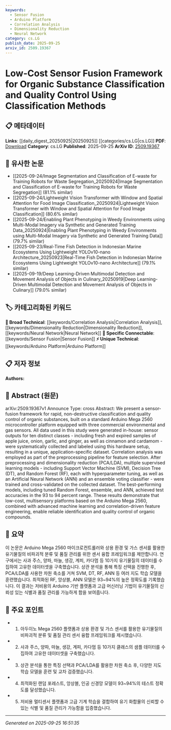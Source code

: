 ```yaml
---
keywords:
  - Sensor Fusion
  - Arduino Platform
  - Correlation Analysis
  - Dimensionality Reduction
  - Neural Network
category: cs.LG
publish_date: 2025-09-25
arxiv_id: 2509.19367
---
```


<!-- KEYWORD_LINKING_METADATA:
{
  "processed_timestamp": "2025-09-25T16:51:35.718742",
  "vocabulary_version": "1.0",
  "selected_keywords": [
    "Sensor Fusion",
    "Arduino Platform",
    "Correlation Analysis",
    "Dimensionality Reduction",
    "Neural Network"
  ],
  "rejected_keywords": [],
  "similarity_scores": {
    "Sensor Fusion": 0.78,
    "Arduino Platform": 0.72,
    "Correlation Analysis": 0.7,
    "Dimensionality Reduction": 0.75,
    "Neural Network": 0.8
  },
  "extraction_method": "AI_prompt_based",
  "budget_applied": true,
  "candidates_json": {
    "candidates": [
      {
        "surface": "sensor-fusion framework",
        "canonical": "Sensor Fusion",
        "aliases": [
          "sensor fusion framework"
        ],
        "category": "specific_connectable",
        "rationale": "Sensor fusion is a key concept for integrating multiple data sources, enhancing connectivity with related works in multisensory data processing.",
        "novelty_score": 0.58,
        "connectivity_score": 0.85,
        "specificity_score": 0.72,
        "link_intent_score": 0.78
      },
      {
        "surface": "Arduino Mega 2560",
        "canonical": "Arduino Platform",
        "aliases": [
          "Arduino Mega",
          "Arduino Mega 2560"
        ],
        "category": "unique_technical",
        "rationale": "The Arduino platform is a specific hardware used in this study, relevant for linking to other hardware-based research.",
        "novelty_score": 0.65,
        "connectivity_score": 0.67,
        "specificity_score": 0.81,
        "link_intent_score": 0.72
      },
      {
        "surface": "correlation analysis",
        "canonical": "Correlation Analysis",
        "aliases": [
          "correlation"
        ],
        "category": "broad_technical",
        "rationale": "Correlation analysis is a fundamental statistical method used in feature selection, linking to data preprocessing techniques.",
        "novelty_score": 0.45,
        "connectivity_score": 0.79,
        "specificity_score": 0.65,
        "link_intent_score": 0.7
      },
      {
        "surface": "dimensionality reduction",
        "canonical": "Dimensionality Reduction",
        "aliases": [
          "PCA",
          "LDA"
        ],
        "category": "broad_technical",
        "rationale": "Dimensionality reduction techniques like PCA and LDA are widely used in data science, connecting to machine learning workflows.",
        "novelty_score": 0.5,
        "connectivity_score": 0.82,
        "specificity_score": 0.68,
        "link_intent_score": 0.75
      },
      {
        "surface": "Artificial Neural Network",
        "canonical": "Neural Network",
        "aliases": [
          "ANN"
        ],
        "category": "broad_technical",
        "rationale": "Neural networks are a core component of machine learning, facilitating connections to deep learning research.",
        "novelty_score": 0.4,
        "connectivity_score": 0.88,
        "specificity_score": 0.7,
        "link_intent_score": 0.8
      }
    ],
    "ban_list_suggestions": [
      "classification methods",
      "quality control",
      "organic substances"
    ]
  },
  "decisions": [
    {
      "candidate_surface": "sensor-fusion framework",
      "resolved_canonical": "Sensor Fusion",
      "decision": "linked",
      "scores": {
        "novelty": 0.58,
        "connectivity": 0.85,
        "specificity": 0.72,
        "link_intent": 0.78
      }
    },
    {
      "candidate_surface": "Arduino Mega 2560",
      "resolved_canonical": "Arduino Platform",
      "decision": "linked",
      "scores": {
        "novelty": 0.65,
        "connectivity": 0.67,
        "specificity": 0.81,
        "link_intent": 0.72
      }
    },
    {
      "candidate_surface": "correlation analysis",
      "resolved_canonical": "Correlation Analysis",
      "decision": "linked",
      "scores": {
        "novelty": 0.45,
        "connectivity": 0.79,
        "specificity": 0.65,
        "link_intent": 0.7
      }
    },
    {
      "candidate_surface": "dimensionality reduction",
      "resolved_canonical": "Dimensionality Reduction",
      "decision": "linked",
      "scores": {
        "novelty": 0.5,
        "connectivity": 0.82,
        "specificity": 0.68,
        "link_intent": 0.75
      }
    },
    {
      "candidate_surface": "Artificial Neural Network",
      "resolved_canonical": "Neural Network",
      "decision": "linked",
      "scores": {
        "novelty": 0.4,
        "connectivity": 0.88,
        "specificity": 0.7,
        "link_intent": 0.8
      }
    }
  ]
}
-->

# Low-Cost Sensor Fusion Framework for Organic Substance Classification and Quality Control Using Classification Methods

## 📋 메타데이터

**Links**: [[daily_digest_20250925|20250925]] [[categories/cs.LG|cs.LG]]
**PDF**: [Download](https://arxiv.org/pdf/2509.19367.pdf)
**Category**: cs.LG
**Published**: 2025-09-25
**ArXiv ID**: [2509.19367](https://arxiv.org/abs/2509.19367)

## 🔗 유사한 논문
- [[2025-09-24/Image Segmentation and Classification of E-waste for Training Robots for Waste Segregation_20250924|Image Segmentation and Classification of E-waste for Training Robots for Waste Segregation]] (81.1% similar)
- [[2025-09-24/Lightweight Vision Transformer with Window and Spatial Attention for Food Image Classification_20250924|Lightweight Vision Transformer with Window and Spatial Attention for Food Image Classification]] (80.6% similar)
- [[2025-09-24/Enabling Plant Phenotyping in Weedy Environments using Multi-Modal Imagery via Synthetic and Generated Training Data_20250924|Enabling Plant Phenotyping in Weedy Environments using Multi-Modal Imagery via Synthetic and Generated Training Data]] (79.7% similar)
- [[2025-09-23/Real-Time Fish Detection in Indonesian Marine Ecosystems Using Lightweight YOLOv10-nano Architecture_20250923|Real-Time Fish Detection in Indonesian Marine Ecosystems Using Lightweight YOLOv10-nano Architecture]] (79.1% similar)
- [[2025-09-19/Deep Learning-Driven Multimodal Detection and Movement Analysis of Objects in Culinary_20250919|Deep Learning-Driven Multimodal Detection and Movement Analysis of Objects in Culinary]] (79.0% similar)

## 🏷️ 카테고리화된 키워드
**🧠 Broad Technical**: [[keywords/Correlation Analysis|Correlation Analysis]], [[keywords/Dimensionality Reduction|Dimensionality Reduction]], [[keywords/Neural Network|Neural Network]]
**🔗 Specific Connectable**: [[keywords/Sensor Fusion|Sensor Fusion]]
**⚡ Unique Technical**: [[keywords/Arduino Platform|Arduino Platform]]

## 📋 저자 정보

**Authors:** 

## 📄 Abstract (원문)

arXiv:2509.19367v1 Announce Type: cross 
Abstract: We present a sensor-fusion framework for rapid, non-destructive classification and quality control of organic substances, built on a standard Arduino Mega 2560 microcontroller platform equipped with three commercial environmental and gas sensors. All data used in this study were generated in-house: sensor outputs for ten distinct classes - including fresh and expired samples of apple juice, onion, garlic, and ginger, as well as cinnamon and cardamom - were systematically collected and labeled using this hardware setup, resulting in a unique, application-specific dataset. Correlation analysis was employed as part of the preprocessing pipeline for feature selection. After preprocessing and dimensionality reduction (PCA/LDA), multiple supervised learning models - including Support Vector Machine (SVM), Decision Tree (DT), and Random Forest (RF), each with hyperparameter tuning, as well as an Artificial Neural Network (ANN) and an ensemble voting classifier - were trained and cross-validated on the collected dataset. The best-performing models, including tuned Random Forest, ensemble, and ANN, achieved test accuracies in the 93 to 94 percent range. These results demonstrate that low-cost, multisensory platforms based on the Arduino Mega 2560, combined with advanced machine learning and correlation-driven feature engineering, enable reliable identification and quality control of organic compounds.

## 📝 요약

이 논문은 Arduino Mega 2560 마이크로컨트롤러와 상용 환경 및 가스 센서를 활용한 유기물질의 비파괴적 분류 및 품질 관리를 위한 센서 융합 프레임워크를 제안합니다. 연구에서는 사과 주스, 양파, 마늘, 생강, 계피, 카다멈 등 10가지 유기물질의 데이터를 수집하여 고유한 데이터셋을 구축했습니다. 상관 분석을 통해 특징 선택을 진행한 후, PCA/LDA를 사용한 차원 축소를 거쳐 SVM, DT, RF, ANN 등 여러 지도 학습 모델을 훈련했습니다. 최적화된 RF, 앙상블, ANN 모델은 93~94%의 높은 정확도를 기록했습니다. 이 결과는 저비용의 Arduino 기반 플랫폼과 고급 머신러닝 기법이 유기물질의 신뢰성 있는 식별과 품질 관리를 가능하게 함을 보여줍니다.

## 🎯 주요 포인트

- 1. 아두이노 Mega 2560 플랫폼과 상용 환경 및 가스 센서를 활용한 유기물질의 비파괴적 분류 및 품질 관리 센서 융합 프레임워크를 제시했습니다.
- 2. 사과 주스, 양파, 마늘, 생강, 계피, 카다멈 등 10가지 클래스의 샘플 데이터를 수집하여 고유한 데이터셋을 구축했습니다.
- 3. 상관 분석을 통한 특징 선택과 PCA/LDA를 활용한 차원 축소 후, 다양한 지도 학습 모델을 훈련 및 교차 검증했습니다.
- 4. 최적화된 랜덤 포레스트, 앙상블, 인공 신경망 모델이 93~94%의 테스트 정확도를 달성했습니다.
- 5. 저비용 멀티센서 플랫폼과 고급 기계 학습을 결합하여 유기 화합물의 신뢰할 수 있는 식별 및 품질 관리가 가능함을 입증했습니다.


---

*Generated on 2025-09-25 16:51:35*